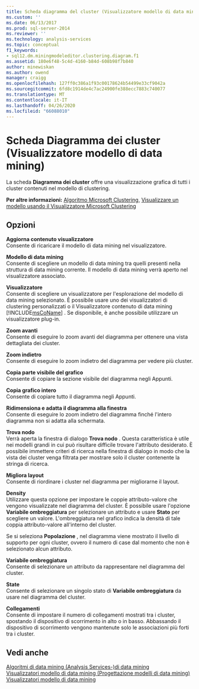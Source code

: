 ```yaml
---
title: Scheda diagramma del cluster (Visualizzatore modello di data mining) | Microsoft Docs
ms.custom: ''
ms.date: 06/13/2017
ms.prod: sql-server-2014
ms.reviewer: ''
ms.technology: analysis-services
ms.topic: conceptual
f1_keywords:
- sql12.dm.miningmodeleditor.clustering.diagram.f1
ms.assetid: 180e6f48-5c4d-4160-b84d-608b98f7b840
author: minewiskan
ms.author: owend
manager: craigg
ms.openlocfilehash: 127ff0c386a1f93c00178624b54499e33cf9042a
ms.sourcegitcommit: 6fd8c1914de4c7ac24900fe388ecc7883c740077
ms.translationtype: MT
ms.contentlocale: it-IT
ms.lasthandoff: 04/26/2020
ms.locfileid: "66088010"
---
```

# <a name="cluster-diagram-tab-mining-model-viewer"></a>Scheda Diagramma dei cluster (Visualizzatore modello di data mining)
  La scheda **Diagramma dei cluster** offre una visualizzazione grafica di tutti i cluster contenuti nel modello di clustering.  
  
 **Per altre informazioni:** [Algoritmo Microsoft Clustering](data-mining/microsoft-clustering-algorithm.md), [Visualizzare un modello usando il Visualizzatore Microsoft Clustering](data-mining/browse-a-model-using-the-microsoft-cluster-viewer.md)  
  
## <a name="options"></a>Opzioni  
 **Aggiorna contenuto visualizzatore**  
 Consente di ricaricare il modello di data mining nel visualizzatore.  
  
 **Modello di data mining**  
 Consente di scegliere un modello di data mining tra quelli presenti nella struttura di data mining corrente. Il modello di data mining verrà aperto nel visualizzatore associato.  
  
 **Visualizzatore**  
 Consente di scegliere un visualizzatore per l'esplorazione del modello di data mining selezionato. È possibile usare uno dei visualizzatori di clustering personalizzati o il Visualizzatore contenuto di data mining [!INCLUDE[msCoName](../includes/msconame-md.md)] . Se disponibile, è anche possibile utilizzare un visualizzatore plug-in.  
  
 **Zoom avanti**  
 Consente di eseguire lo zoom avanti del diagramma per ottenere una vista dettagliata dei cluster.  
  
 **Zoom indietro**  
 Consente di eseguire lo zoom indietro del diagramma per vedere più cluster.  
  
 **Copia parte visibile del grafico**  
 Consente di copiare la sezione visibile del diagramma negli Appunti.  
  
 **Copia grafico intero**  
 Consente di copiare tutto il diagramma negli Appunti.  
  
 **Ridimensiona e adatta il diagramma alla finestra**  
 Consente di eseguire lo zoom indietro del diagramma finché l'intero diagramma non si adatta alla schermata.  
  
 **Trova nodo**  
 Verrà aperta la finestra di dialogo **Trova nodo** . Questa caratteristica è utile nei modelli grandi in cui può risultare difficile trovare l'attributo desiderato. È possibile immettere criteri di ricerca nella finestra di dialogo in modo che la vista dei cluster venga filtrata per mostrare solo il cluster contenente la stringa di ricerca.  
  
 **Migliora layout**  
 Consente di riordinare i cluster nel diagramma per migliorarne il layout.  
  
 **Density**  
 Utilizzare questa opzione per impostare le coppie attributo-valore che vengono visualizzate nel diagramma del cluster. È possibile usare l'opzione **Variabile ombreggiatura** per selezionare un attributo e usare **Stato** per scegliere un valore. L'ombreggiatura nel grafico indica la densità di tale coppia attributo-valore all'interno del cluster.  
  
 Se si seleziona **Popolazione** , nel diagramma viene mostrato il livello di supporto per ogni cluster, ovvero il numero di case dal momento che non è selezionato alcun attributo.  
  
 **Variabile ombreggiatura**  
 Consente di selezionare un attributo da rappresentare nel diagramma del cluster.  
  
 **State**  
 Consente di selezionare un singolo stato di **Variabile ombreggiatura** da usare nel diagramma del cluster.  
  
 **Collegamenti**  
 Consente di impostare il numero di collegamenti mostrati tra i cluster, spostando il dispositivo di scorrimento in alto o in basso. Abbassando il dispositivo di scorrimento vengono mantenute solo le associazioni più forti tra i cluster.  
  
## <a name="see-also"></a>Vedi anche  
 [Algoritmi di data mining &#40;Analysis Services-&#41;di data mining](data-mining/data-mining-algorithms-analysis-services-data-mining.md)   
 [Visualizzatori modello di data mining &#40;Progettazione modelli di data mining&#41;](mining-model-viewers-data-mining-model-designer.md)   
 [Visualizzatori modello di data mining](data-mining/data-mining-model-viewers.md)  
  
  
